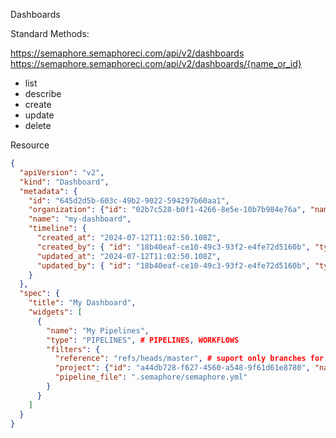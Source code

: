 Dashboards

Standard Methods:

https://semaphore.semaphoreci.com/api/v2/dashboards
https://semaphore.semaphoreci.com/api/v2/dashboards/{name_or_id}

- list
- describe
- create
- update
- delete

Resource

```json
{
  "apiVersion": "v2",
  "kind": "Dashboard",
  "metadata": {
    "id": "645d2d5b-603c-49b2-9022-594297b60aa1",
    "organization": {"id": "02b7c528-b0f1-4266-8e5e-10b7b984e76a", "name": "Organization1"},
    "name": "my-dashboard",
    "timeline": {
      "created_at": "2024-07-12T11:02:50.108Z",
      "created_by": { "id": "18b40eaf-ce10-49c3-93f2-e4fe72d5160b", "type": "USER" },
      "updated_at": "2024-07-12T11:02:50.108Z",
      "updated_by": { "id": "18b40eaf-ce10-49c3-93f2-e4fe72d5160b", "type": "USER" },
    }
  },
  "spec": {
    "title": "My Dashboard",
    "widgets": [
      {
        "name": "My Pipelines",
        "type": "PIPELINES", # PIPELINES, WORKFLOWS
        "filters": {
          "reference": "refs/heads/master", # suport only branches for now?
          "project": {"id": "a44db728-f627-4560-a548-9f61d61e8780", "name": "Project1"}, # required for PIPELINES
          "pipeline_file": ".semaphore/semaphore.yml"
        }
      }
    ]
  }
}
```
